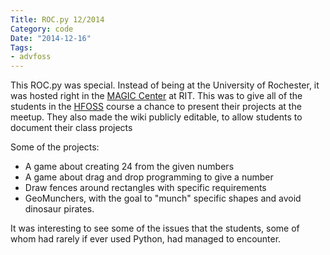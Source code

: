 ```yaml
---
Title: ROC.py 12/2014
Category: code
Date: "2014-12-16"
Tags:
- advfoss
---
```


This ROC.py was special. Instead of being at the University of Rochester, it was hosted right in the [MAGIC Center] at RIT. This was to give all of the students in the [HFOSS] course a chance to present their projects at the meetup. They also made the wiki publicly editable, to allow students to document their class projects

Some of the projects:

- A game about creating 24 from the given numbers
- A game about drag and drop programming to give a number
- Draw fences around rectangles with specific requirements
- GeoMunchers, with the goal to "munch" specific shapes and avoid dinosaur pirates.

It was interesting to see some of the issues that the students, some of whom had rarely if ever used Python, had managed to encounter.

[MAGIC Center]: http://magic.rit.edu
[HFOSS]: http://hfoss-fossrit.rhcloud.com
